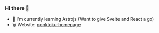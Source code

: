 ### Hi there 👋

- 🌱 I'm currently learning Astrojs (Want to give Svelte and React a go)
- 🗑️ Website: [ponktoku-homepage](https://ponktoku-homepage.vercel.app/) 

<!--
**DannyBoy5930/DannyBoy5930** is a ✨ _special_ ✨ repository because its `README.md` (this file) appears on your GitHub profile.

Here are some ideas to get you started:

- 🔭 I’m currently working on ...
- 🌱 I’m currently learning ...
- 👯 I’m looking to collaborate on ...
- 🤔 I’m looking for help with ...
- 💬 Ask me about ...
- 📫 How to reach me: ...
- 😄 Pronouns: ...
- ⚡ Fun fact: ...
-->
